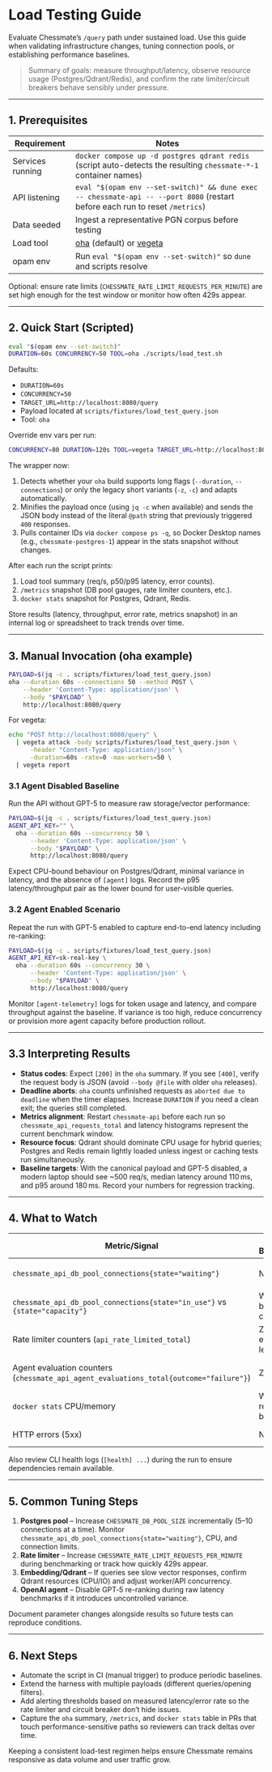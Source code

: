 # Load Testing Guide

Evaluate Chessmate’s `/query` path under sustained load. Use this guide when validating infrastructure changes, tuning connection pools, or establishing performance baselines.

> Summary of goals: measure throughput/latency, observe resource usage (Postgres/Qdrant/Redis), and confirm the rate limiter/circuit breakers behave sensibly under pressure.

---

## 1. Prerequisites

| Requirement | Notes |
| --- | --- |
| Services running | `docker compose up -d postgres qdrant redis` (script auto-detects the resulting `chessmate-*-1` container names) |
| API listening | `eval "$(opam env --set-switch)" && dune exec -- chessmate-api -- --port 8080` (restart before each run to reset `/metrics`) |
| Data seeded | Ingest a representative PGN corpus before testing |
| Load tool | [oha](https://github.com/hatoo/oha) (default) or [vegeta](https://github.com/tsenart/vegeta) |
| opam env | Run `eval "$(opam env --set-switch)"` so `dune` and scripts resolve |

Optional: ensure rate limits (`CHESSMATE_RATE_LIMIT_REQUESTS_PER_MINUTE`) are set high enough for the test window or monitor how often 429s appear.

---

## 2. Quick Start (Scripted)

```sh
eval "$(opam env --set-switch)"
DURATION=60s CONCURRENCY=50 TOOL=oha ./scripts/load_test.sh
```

Defaults:
- `DURATION=60s`
- `CONCURRENCY=50`
- `TARGET_URL=http://localhost:8080/query`
- Payload located at `scripts/fixtures/load_test_query.json`
- Tool: `oha`

Override env vars per run:
```sh
CONCURRENCY=80 DURATION=120s TOOL=vegeta TARGET_URL=http://localhost:8080/query   ./scripts/load_test.sh
```

The wrapper now:
1. Detects whether your `oha` build supports long flags (`--duration`, `--connections`) or only the legacy short variants (`-z`, `-c`) and adapts automatically.
2. Minifies the payload once (using `jq -c` when available) and sends the JSON body instead of the literal `@path` string that previously triggered `400` responses.
3. Pulls container IDs via `docker compose ps -q`, so Docker Desktop names (e.g., `chessmate-postgres-1`) appear in the stats snapshot without changes.

After each run the script prints:
1. Load tool summary (req/s, p50/p95 latency, error counts).
2. `/metrics` snapshot (DB pool gauges, rate limiter counters, etc.).
3. `docker stats` snapshot for Postgres, Qdrant, Redis.

Store results (latency, throughput, error rate, metrics snapshot) in an internal log or spreadsheet to track trends over time.

---

## 3. Manual Invocation (oha example)

```sh
PAYLOAD=$(jq -c . scripts/fixtures/load_test_query.json)
oha --duration 60s --connections 50 --method POST \
    --header 'Content-Type: application/json' \
    --body "$PAYLOAD" \
    http://localhost:8080/query
```

For vegeta:
```sh
echo "POST http://localhost:8080/query" \
  | vegeta attack -body scripts/fixtures/load_test_query.json \
      -header "Content-Type: application/json" \
      -duration=60s -rate=0 -max-workers=50 \
  | vegeta report
```

### 3.1 Agent Disabled Baseline

Run the API without GPT-5 to measure raw storage/vector performance:

```sh
PAYLOAD=$(jq -c . scripts/fixtures/load_test_query.json)
AGENT_API_KEY="" \
  oha --duration 60s --concurrency 50 \
      --header 'Content-Type: application/json' \
      --body "$PAYLOAD" \
      http://localhost:8080/query
```

Expect CPU-bound behaviour on Postgres/Qdrant, minimal variance in latency, and the absence of `[agent]` logs. Record the p95 latency/throughput pair as the lower bound for user-visible queries.

### 3.2 Agent Enabled Scenario

Repeat the run with GPT-5 enabled to capture end-to-end latency including re-ranking:

```sh
PAYLOAD=$(jq -c . scripts/fixtures/load_test_query.json)
AGENT_API_KEY=sk-real-key \
  oha --duration 60s --concurrency 30 \
      --header 'Content-Type: application/json' \
      --body "$PAYLOAD" \
      http://localhost:8080/query
```

Monitor `[agent-telemetry]` logs for token usage and latency, and compare throughput against the baseline. If variance is too high, reduce concurrency or provision more agent capacity before production rollout.

---

## 3.3 Interpreting Results

- **Status codes**: Expect `[200]` in the `oha` summary. If you see `[400]`, verify the request body is JSON (avoid `--body @file` with older `oha` releases).
- **Deadline aborts**: `oha` counts unfinished requests as `aborted due to deadline` when the timer elapses. Increase `DURATION` if you need a clean exit; the queries still completed.
- **Metrics alignment**: Restart `chessmate-api` before each run so `chessmate_api_requests_total` and latency histograms represent the current benchmark window.
- **Resource focus**: Qdrant should dominate CPU usage for hybrid queries; Postgres and Redis remain lightly loaded unless ingest or caching tests run simultaneously.
- **Baseline targets**: With the canonical payload and GPT-5 disabled, a modern laptop should see ~500 req/s, median latency around 110 ms, and p95 around 180 ms. Record your numbers for regression tracking.

---

## 4. What to Watch

| Metric/Signal | Healthy Behaviour | Action if Degraded |
| --- | --- | --- |
| `chessmate_api_db_pool_connections{state="waiting"}` | Near zero | Increase `CHESSMATE_DB_POOL_SIZE` (watch CPU) |
| `chessmate_api_db_pool_connections{state="in_use"}` vs `{state="capacity"}` | Well below capacity | If saturated, scale Postgres pool or optimise queries |
| Rate limiter counters (`api_rate_limited_total`) | Zero or expected level | If rising unintentionally, raise quota or reduce load |
| Agent evaluation counters (`chessmate_api_agent_evaluations_total{outcome="failure"}`) | Zero | Investigate GPT‑5 latency/timeouts; consider fallbacks |
| `docker stats` CPU/memory | Within resource budget | Increase resources or lower concurrency |
| HTTP errors (5xx) | None | Inspect API logs, Postgres, Qdrant |

Also review CLI health logs (`[health] ...`) during the run to ensure dependencies remain available.

---

## 5. Common Tuning Steps

1. **Postgres pool** – Increase `CHESSMATE_DB_POOL_SIZE` incrementally (5–10 connections at a time). Monitor `chessmate_api_db_pool_connections{state="waiting"}`, CPU, and connection limits.
2. **Rate limiter** – Increase `CHESSMATE_RATE_LIMIT_REQUESTS_PER_MINUTE` during benchmarking or track how quickly 429s appear.
3. **Embedding/Qdrant** – If queries see slow vector responses, confirm Qdrant resources (CPU/IO) and adjust worker/API concurrency.
4. **OpenAI agent** – Disable GPT‑5 re-ranking during raw latency benchmarks if it introduces uncontrolled variance.

Document parameter changes alongside results so future tests can reproduce conditions.

---

## 6. Next Steps

- Automate the script in CI (manual trigger) to produce periodic baselines.
- Extend the harness with multiple payloads (different queries/opening filters).
- Add alerting thresholds based on measured latency/error rate so the rate limiter and circuit breaker don’t hide issues.
- Capture the `oha` summary, `/metrics`, and `docker stats` table in PRs that touch performance-sensitive paths so reviewers can track deltas over time.

Keeping a consistent load-test regimen helps ensure Chessmate remains responsive as data volume and user traffic grow.
